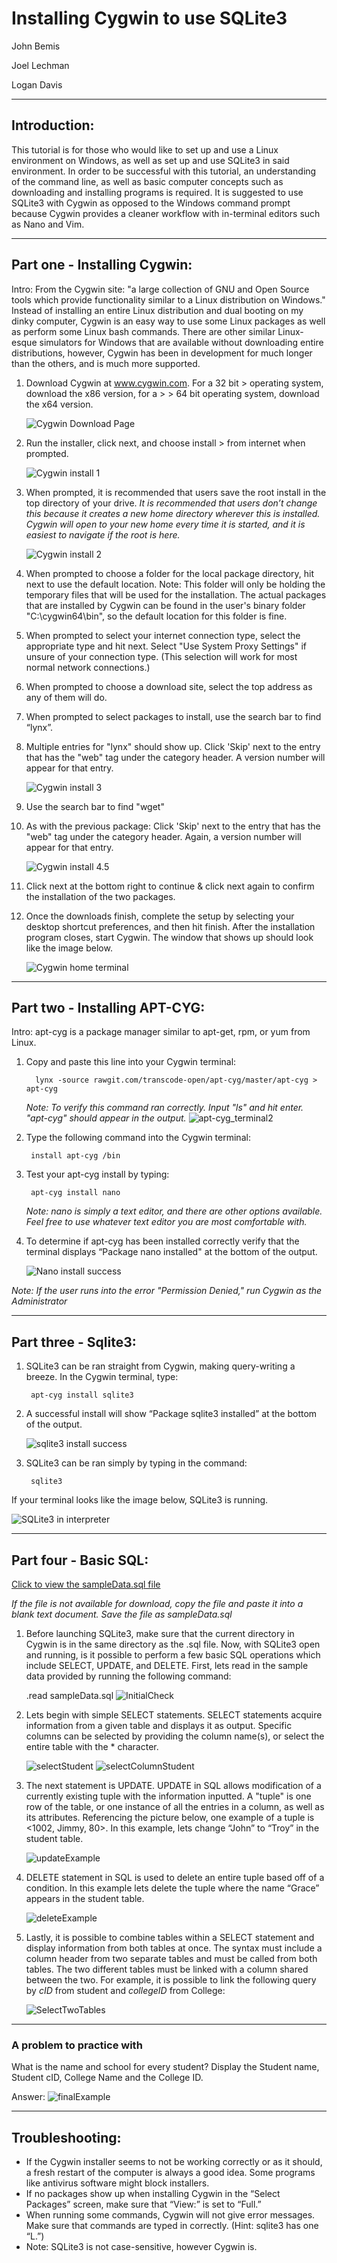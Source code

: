 
# Installing Cygwin to use SQLite3
John Bemis

Joel Lechman

Logan Davis
____


## Introduction:
This tutorial is for those who would like to set up and use a Linux environment on Windows, as well as set up and use SQLite3 in said environment. In order to be successful with this tutorial, an understanding of the command line, as well as basic computer concepts such as downloading and installing programs is required. It is suggested to use SQLite3 with Cygwin as opposed to the Windows command prompt because Cygwin provides a cleaner workflow with in-terminal editors such as Nano and Vim.



___
## Part one - Installing Cygwin:
Intro: 
From the Cygwin site: "a large collection of GNU and Open Source tools which provide functionality similar to a Linux distribution on Windows." Instead of installing an entire Linux distribution and dual booting on my dinky computer, Cygwin is an easy way to use some Linux packages as well as perform some Linux bash commands. There are other similar Linux-esque simulators for Windows that are available without downloading entire distributions, however, Cygwin has been in development for much longer than the others, and is much more supported.  


1. Download Cygwin at www.cygwin.com. For a 32 bit > operating system, download the x86 version, for a > > 64 bit operating system, download the x64 version.

    ![Cygwin Download Page](./images/CygwinDownloadPage.png "Download Page")


2. Run the installer, click next, and choose install > from internet when prompted.

    ![Cygwin install 1](./images/CygwinInstall1.png "Download source")


 3. When prompted, it is recommended that users save  the root install in the top directory of your drive.
 *It is recommended that users don’t change this because it creates a new home directory wherever this is installed. Cygwin will open to your new home every time it is started, and it is easiest to navigate if the root is here.*

    ![Cygwin install 2](./images/CygwinInstall2.png "Root Install Directory")
 


4. When prompted to choose a folder for the local package directory, hit next to use the default location. Note: This folder will only be holding the temporary files that will be used for the installation. The actual packages that are installed by Cygwin can be found in the user's binary folder "C:\cygwin64\bin", so the default location for this folder is fine. 



5. When prompted to select your internet connection type, select the appropriate type and hit next. Select "Use System Proxy Settings" if unsure of your connection type. (This selection will work for most normal network connections.)


6. When prompted to choose a download site, select the top address as any of them will do.


7. When prompted to select packages to install, use the search bar to find “lynx”.

8. Multiple entries for "lynx" should show up. Click 'Skip' next to the entry that has the "web" tag under the category header. A version number will appear for that entry.

    ![Cygwin install 3](./images/cygwininstall3.png "Lynx package")



9. Use the search bar to find "wget"


10. As with the previous package: Click 'Skip' next to the entry that has the "web" tag under the category header. Again, a version number will appear for that entry.


    ![Cygwin install 4.5](./images/CygwinInstall4.5.png "wget package small")

11. Click next at the bottom right to continue & click next again to confirm the installation of the two packages.


13. Once the downloads finish, complete the setup by selecting your desktop shortcut preferences, and then hit finish. After the installation program closes, start Cygwin. The window that shows up should look like the image below.

    ![Cygwin home terminal](./images/cygwinterminal.png "cygwin terminal")



___
## Part two - Installing APT-CYG:
Intro: apt-cyg is a package manager similar to apt-get, rpm, or yum from Linux. 


1. Copy and paste this line into your Cygwin terminal:

         lynx -source rawgit.com/transcode-open/apt-cyg/master/apt-cyg > apt-cyg

    *Note: To verify this command ran correctly. Input "ls" and hit enter. "apt-cyg" should appear in the output.* 
    ![apt-cyg_terminal2](./images/apt-cyg_terminal2.png "apt-cyg_terminal2")

 
2. Type the following command into the Cygwin terminal:

        install apt-cyg /bin

3. Test your apt-cyg install by typing:

        apt-cyg install nano
	
    *Note: nano is simply a text editor, and there are other options available. Feel free to use whatever text editor you are most comfortable with.*



4. To determine if apt-cyg has been installed correctly verify that the terminal displays “Package nano installed" at the bottom of the output.

    ![Nano install success](./images/nano_install_success.png "nano success")

*Note: If the user runs into the error "Permission Denied," run Cygwin as the Administrator*

___
## Part three - Sqlite3:



1. SQLite3 can be ran straight from Cygwin, making query-writing a breeze. In the Cygwin terminal, type:

        apt-cyg install sqlite3

2. A successful install will show “Package sqlite3 installed” at the bottom of the output. 

    ![sqlite3 install success](./images/sqlite3_install_success.png "sqlite3 success")



3. SQLite3 can be ran simply by typing in the command: 

        sqlite3
If your terminal looks like the image below, SQLite3 is running.

 ![SQLite3 in interpreter](./images/in_sqlite3_success.PNG "sqlite3 in interpreter")




___
## Part four - Basic SQL:

<a href="https://bitbucket.org/lechman_davis_bemis/databases-writing-project/src/master/writing/02-tutorial/files/sampleData.sql" download>Click to view the sampleData.sql file</a>

*If the file is not available for download, copy the file and paste it into a blank text document. Save the file as sampleData.sql*



1. Before launching SQLite3, make sure that the current directory in Cygwin is in the same directory as the .sql file. Now, with SQLite3 open and running, is it possible to perform a few basic SQL operations which include SELECT, UPDATE, and DELETE. First, lets read in the sample data provided by running the following command:

    .read sampleData.sql
    ![InitialCheck](./images/SQL/InitialCheck.png "InitialCheck")
	

2. Lets begin with simple SELECT statements. SELECT statements acquire information from a given table and displays it as output. Specific columns can be selected by providing the column name(s), or select the entire table with the * character.

    ![selectStudent](./images/SQL/selectStudent.png "selectStudent")
    ![selectColumnStudent](./images/SQL/selectColumnStudent.png "selectColumnStudent")


3. The next statement is UPDATE. UPDATE in SQL allows modification of a currently existing tuple with the information inputted. A "tuple" is one row of the table, or one instance of all the entries in a column, as well as its attributes. Referencing the picture below, one example of a tuple is <1002, Jimmy, 80>. In this example, lets change “John” to “Troy” in the student table.

    ![updateExample](./images/SQL/updateExample.png "updateExample")

4. DELETE statement in SQL is used to delete an entire tuple based off of a condition. In this example lets delete the tuple where the name “Grace” appears in the student table. 

    ![deleteExample](./images/SQL/deleteExample.PNG "deleteExample")


5. Lastly, it is possible to combine tables within a SELECT statement and display information from both tables at once. The syntax must include a column header from two separate tables and must be called from both tables. The two different tables must be linked with a column shared between the two. 
For example, it is possible to link the following query by *cID* from student and *collegeID* from College:

    ![SelectTwoTables](./images/SQL/SelectTwoTables.PNG "SelectTwoTables")

___
### A problem to practice with
What is the name and school for every student? Display the Student name, Student cID,   	College Name and the College ID.



Answer:
    ![finalExample](./images/SQL/finalExample.png "finalExample")



___
## Troubleshooting:

* If the Cygwin installer seems to not be working correctly or as it should, a fresh restart of the computer is always a good idea. Some programs like antivirus software might block installers. 
* If no packages show up when installing Cygwin in the “Select Packages” screen, make sure that “View:” is set to “Full.”
* When running some commands, Cygwin will not give error messages. Make sure that commands are typed in correctly. (Hint: sqlite3 has one “L.”)
* Note: SQLite3 is not case-sensitive, however Cygwin is.



